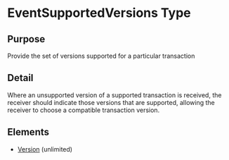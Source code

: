 # EventSupportedVersions Type

## Purpose

Provide the set of versions supported for a particular transaction

## Detail

Where an unsupported version of a supported transaction is received, the receiver should indicate those versions that are supported, allowing the receiver to choose a compatible transaction version.

## Elements

- [Version](ReleaseIdentifier) (unlimited)  